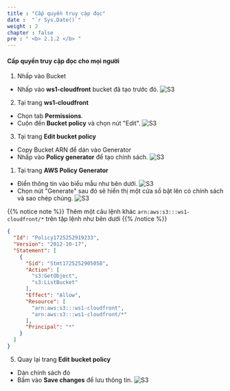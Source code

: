 ```yaml
---
title : "Cấp quyền truy cập đọc"
date :  "`r Sys.Date()`" 
weight : 2
chapter : false
pre : " <b> 2.1.2 </b> "
---
```


#### Cấp quyền truy cập đọc cho mọi người

1. Nhấp vào Bucket
  + Nhấp vào **ws1-cloudfront** bucket đã tạo trước đó.
![S3](/ws1-aws-cloudfront/images/2.prerequisite/2.1.2-selects3.png)

2. Tại trang **ws1-cloudfront**
  + Chọn tab **Permissions**.
  + Cuộn đến **Bucket policy** và chọn nút "Edit".
![S3](/ws1-aws-cloudfront/images/2.prerequisite/2.1.2-select-edit.png)

3. Tại trang **Edit bucket policy**
  - Copy Bucket ARN để dán vào Generator
  - Nhấp vào **Policy generator** để tạo chính sách.
![S3](/ws1-aws-cloudfront/images/2.prerequisite/2.1.2-copy-arn.png)

1. Tại trang **AWS Policy Generator**
  + Điền thông tin vào biểu mẫu như bên dưới.
![S3](/ws1-aws-cloudfront/images/2.prerequisite/2.1.2-generate-policy.png)
  + Chọn nút "Generate" sau đó sẽ hiển thị một cửa sổ bật lên có chính sách và sao chép chúng.
![S3](/ws1-aws-cloudfront/images/2.prerequisite/2.1.2-copy-policy.png)

{{% notice note %}}
Thêm một câu lệnh khác `arn:aws:s3:::ws1-cloudfront/*` trên tập lệnh như bên dưới
{{% /notice %}}

```json
{
  "Id": "Policy1725252919233",
  "Version": "2012-10-17",
  "Statement": [
    {
      "Sid": "Stmt1725252905058",
      "Action": [
        "s3:GetObject",
        "s3:ListBucket"
      ],
      "Effect": "Allow",
      "Resource": [
        "arn:aws:s3:::ws1-cloudfront",
        "arn:aws:s3:::ws1-cloudfront/*"
      ],
      "Principal": "*"
    }
  ]
}
```

5. Quay lại trang **Edit bucket policy**
  + Dán chính sách đó
  + Bấm vào **Save changes** để lưu thông tin.
![S3](/ws1-aws-cloudfront/images/2.prerequisite/2.1.2-paste-policy.png)
